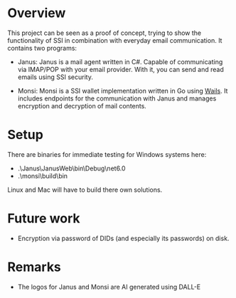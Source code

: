 # Overview
This project can be seen as a proof of concept, trying to show the functionality of SSI in combination with everyday email communication. It contains two programs:
- Janus: Janus is a mail agent written in C#. Capable of communicating via IMAP/POP with your email provider. With it, you can send and read emails using SSI security.

- Monsi: Monsi is a SSI wallet implementation written in Go using [Wails](https://wails.io/). It includes endpoints for the communication with Janus and manages encryption and decryption of mail contents.

# Setup
There are binaries for immediate testing for Windows systems here:
- .\Janus\JanusWeb\bin\Debug\net6.0
- .\monsi\build\bin

Linux and Mac will have to build there own solutions.

# Future work
- Encryption via password of DIDs (and especially its passwords) on disk.

# Remarks 
- The logos for Janus and Monsi are AI generated using DALL-E